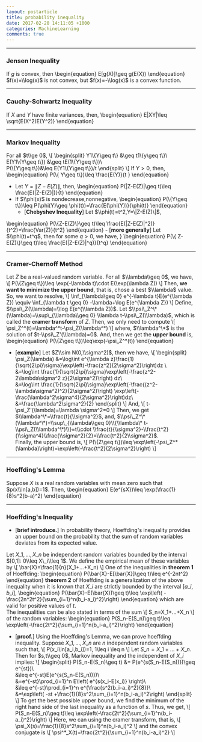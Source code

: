 ```yaml
---
layout: postarticle
title: probability inequality
date: 2017-02-20 14:11:05 +1000
categories: MachineLearning
comments: true
---
```

***
### Jensen Inequality ###
If $g$ is convex, then 
\\begin{equation}
    E[g(X)]\\geq g(E(X))
\\end{equation}
$f(x)=\\log(x)$ is not convex, but $f(x)=-\\log(x)$ is a convex function.  
  
      
***
### Cauchy-Schwartz Inequality ###
            
If $X$ and $Y$ have finite variances, then,
\\begin{equation}
    E|XY|\\leq \\sqrt{E(X^2)E(Y^2)}
\\end{equation}

***      
### Markov Inequality   
     
For all $t\\ge 0$,
\\[
\\begin{split}
Y1\\{Y\\geq t\\} &\\geq t1\\{y\\geq t\\}\\\
E(Y1\\{Y\\geq t\\}) &\\geq tE(1\\{Y\\geq t\\})\\\
P(\\{Y\\geq t\\})&\\leq E(Y1\\{Y\\geq t\\})/t
\\end{split}
\\]
If $Y>0$, then,
\\begin{equation}
P(\\{ Y\\geq t\\})\\leq \\frac{E(Y)}{t   }
\\end{equation}
- Let $Y=\|Z-E(Z)\|$, then,
\\begin{equation}
P(\|Z-E(Z)\|\\geq t)\\leq \\frac{E(\|Z-E(Z)\|)}{t}
\\end{equation}
- If $\\phi(x)$ is nondecrease,nonnegative,
\\begin{equation}
P(\\{Y\\geq t\\})\\leq P(\\phi(Y)\\geq \\phi(t))=\\frac{E(\\phi(Y))}{\\phi(t)}
\\end{equation}
    - [**Chebyshev Inequality**] Let $\\phi(t)=t^2,Y=\|Z-E(Z)\|$,

\\begin{equation}
P(\\{Z-E(Z)\\}\\geq t)\\leq \\frac{E(\|Z-E(Z)\|^2)}{t^2}=\\frac{Var(Z)}{t^2}
\\end{equation}
    - [**more generally**]  Let $\\phi(t)=t^q$, then for some $q>0$, we have,
}
\\begin{equation}
P(\\{ Z-E(Z)\\}\\geq t)\\leq \\frac{E(\|Z-E(Z)\|^q)}{t^q}
\\end{equation}


***
### Cramer-Chernoff Method      

Let $Z$ be a real-valued random variable. For all $\\lambda\\geq 0$, we have,
\\[
P(\\{Z\\geq t\\})\\leq \\exp(-\\lambda t)\\cdot E(\\exp(\\lambda Z))
\\]
Then, **we want to minimize the upper bound**, that is, chose a best $\\lambda$ value.
So, we want to resolve,
\\[
\\inf\_{\\lambda\\geq 0} e^{-\\lambda t}E(e^{\\lambda Z}) \\equiv \\inf\_{\\lambda t \\geq 0} -\\lambda+\\log E(e^{\\lambda Z})
\\]
Define, $\\psi\_Z(\\lambda)=\\log E(e^{\\lambda Z})$. Let $\\psi\_Z^\*(\\lambda)=\\sup\_{\\lambda\\geq 0} \\lambda t-\\psi\_Z(\\lambda)$, which is called the **cramer transform** of $Z$. Then, we only need to compute 
\\[
\\psi\_Z^\*(t)=\\lambda^\*t-\\psi\_Z(\\lambda^\*)
\\]
where, $\\lambda^\*$ is the solution of $t-\\psi\_Z'(\\lambda)=0$. And, then we get the **upper bound** is,
\\begin{equation}
P(\\{Z\\geq t\\})\\leq\\exp(-\\psi\_Z^\*(t))
\\end{equation}

- [**example**]  Let $Z\\sim N(0,\\sigma^2)$, then we have,
\\[
\\begin{split}
\\psi\_Z(\\lambda) &=\\log\\int e^{\\lambda z}\\frac{1}{\\sqrt{2\\pi}\\sigma}\\exp\\left(-\\frac{z^2}{2\\sigma^2}\\right)dz \\\
&=\\log\\int \\frac{1}{\\sqrt{2\\pi}\\sigma}\\exp\\left(-\\frac{z^2-2\\lambda\\sigma^2 z}{2\\sigma^2}\\right) dz\\\
&=\\log\\int \\frac{1}{\\sqrt{2\\pi}\\sigma}\\exp\\left(-\\frac{(z^2-\\lambda\\sigma^2)^2}{2\\sigma^2}\\right) \\exp\\left(-\\frac{\\lambda^2\\sigma^4}{2\\sigma^2}\\right)dz\\\
&=\\frac{\\lambda^2\\sigma^2}{2}
\\end{split}
\\]
And,
\\[
t-\\psi\_Z'(\\lambda)=\\lambda \\sigma^2=0
\\]
Then, we get $\\lambda^\*=\\frac{t}{\\sigma^2}$, and, $\\psi\_Z^\*(\\lambda^\*)=\\sup\_{\\lambda\\geq 0}\\{\\lambda\* t-\\psi\_Z(\\lambda^\*)\\}=t\\cdot \\frac{t}{\\sigma^2}-\\frac{t^2}{\\sigma^4}\\frac{\\sigma^2}{2}=\\frac{t^2}{2\\sigma^2}$.  
Finally, the upper bound is,
\\[
P(\\{Z\\geq t\\})\\leq \\exp\left(-\\psi\_Z^\*(\\lambda)\\right)=\\exp\\left(-\\frac{t^2}{2\\sigma^2}\\right)
\\]

***
### Hoeffding's Lemma  
Suppose $X$ is a real random variables with mean zero such that $p(x\\in[a,b])=1$. Then,
\\begin{equation}
E(e^{sX})\\leq \\exp(\\frac{1}{8}s^2(b-a)^2)
\\end{equation}

***
### Hoeffding's Inequality    
- [**brief introduce.**] In probability theory, Hoeffding's inequality provides an upper bound on the probability that the sum of random variables deviates from its expected value.  

Let $X\_1,...,X\_n$ be independent random variables bounded by the interval $[0,1]: 0\\leq X\_i\\leq 1$. We define the empirical mean of these variables by 
\\[
\\bar{X}=\\frac{1}{n}(X\_1+...+X\_n)
\\] 
One of the inequalities in **theorem 1** of Hoeffding:
\\begin{equation}
P(\\bar{X}-E[\\bar{X}]\\geq t)\\leq e^{-2nt^2}
\\end{equation}
**theorem 2** of Hoeffding is a generalization of the above inequality when it is known that $X\_i$ are strictly bounded by the interval $[a\_i,b\_i]$,
\\begin{equation}
P(\\bar{X}-E(\\bar{X})\\geq t)\\leq \\exp\\left( -\\frac{2n^2t^2}{\\sum\_{i=1}^n(b\_i-a\_i)^2}\\right)
\\end{equation}
which are valid for positive values of $t$.  
The inequalities can be also stated in terms of the sum
\\[
S\_n=X\_1+...+X\_n
\\]
of the random variables:
\\begin{equation}
P(S\_n-E(S\_n)\\geq t)\\leq \\exp\\left(-\\frac{2t^2}{\\sum\_{i=1}^n(b\_i-a\_i)^2}\\right)
\\end{equation}
- [**proof.**] Using the Hoeffding's Lemma, we can prove hoeffding inequality. Suppose $X\_1,...,X\_n$ are $n$ independent random variables such that,
\\[
P(x\_i\\in[a\_i,b\_i])=1, 1\\leq i \\leq n
\\]
Let $S\_n=X\_1+...+X\_n$. Then for $s,t\\geq 0$, Markov inequality and the independent of $X\_i$ implies:
\\[
\\begin{split}
P(S\_n-E(S\_n)\\geq t) &= P(e^{s(S\_n-E(S\_n))})\\geq e^{st})\\\
&\\leq e^{-st}E(e^{s(S\_n-E(S\_n))})\\\
&=e^{-st}\\prod\_{i=1}^n E\\left( e^{s(x\_i-E(x\_i)} \\right)\\\
&\\leq e^{-st}\\prod\_{i=1}^n e^{\\frac{s^2(b\_i-a\_i)^2}{8}}\\\
&=\\exp\\left( -st +\\frac{1}{8}s^2\\sum\_{i=1}^n(b\_i-a\_i)^2\\right)
\\end{split}
\\]
To get the best possible upper bound, we find the minimum of the right hand side of the last inequality as a function of $s$. Thus, we get,
\\[
P(S\_n-E(S\_n)\\geq t)\\leq \\exp\\left(-\\frac{2t^2}{\\sum\_{i=1}^n(b\_i-a\_i)^2}\\right)
\\]
Here, we can using the cramer transform, that is,
\\[
\\psi\_X(s)=\\frac{1}{8}s^2\\sum\_{i=1}^n(b\_i-a\_i)^2
\\]
and the convex conjugate is
\\[
\\psi^*\_X(t)=\\frac{2t^2}{\\sum\_{i=1}^n(b\_i-a\_i)^2}
\\]
